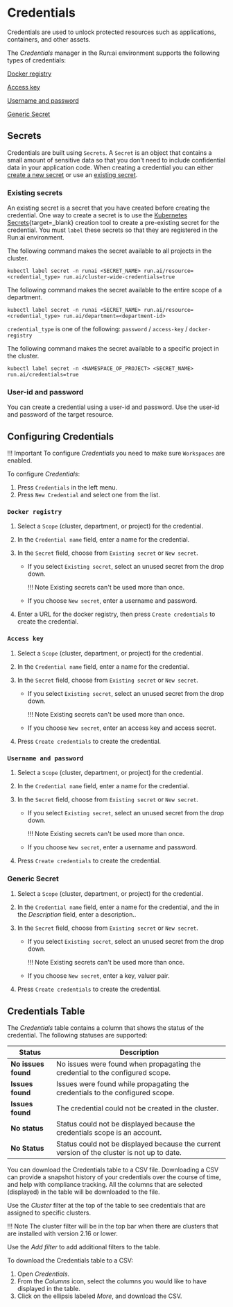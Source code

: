 # Credentials

Credentials are used to unlock protected resources such as applications, containers, and other assets.

The *Credentials* manager in the Run:ai environment supports the following types of credentials:

[Docker registry](#docker-registry)

[Access key](#access-key)

[Username and password](#username-and-password)

[Generic Secret](#generic-secret)
 
## Secrets

Credentials are built using `Secrets`. A `Secret` is an object that contains a small amount of sensitive data so that you don't need to include confidential data in your application code. When creating a credential you can either [create a new secret](#configuring-credentials) or use an [existing secret](#existing-secrets).

### Existing secrets

An existing secret is a secret that you have created before creating the credential. One way to create a secret is to use the [Kubernetes Secrets](https://kubernetes.io/docs/concepts/configuration/secret/#working-with-secrets){target=_blank}
creation tool to create a pre-existing secret for the credential. You must `label` these secrets so that they are registered in the Run:ai environment.

The following command makes the secret available to all projects in the cluster.

```console
kubectl label secret -n runai <SECRET_NAME> run.ai/resource=<credential_type> run.ai/cluster-wide-credentials=true
```

The following command makes the secret available to the entire scope of a department.

```console
kubectl label secret -n runai <SECRET_NAME> run.ai/resource=<credential_type> run.ai/department=<department-id>
```

`credential_type` is one of the following: `password` / `access-key` / `docker-registry`

The following command makes the secret available to a specific project in the cluster.

```console
kubectl label secret -n <NAMESPACE_OF_PROJECT> <SECRET_NAME> run.ai/credentials=true
```

### User-id and password

You can create a credential using a user-id and password. Use the user-id and password of the target resource.

## Configuring Credentials

!!! Important
    To configure *Credentials* you need to make sure `Workspaces` are enabled.
<!-- 2. Target resource user-id and password for creating a secret in the UI.
1. Configured pre-existing secrets with the applicable `label`.
-->
To configure *Credentials*:

1. Press `Credentials` in the left menu.
2. Press `New Credential` and select one from the list.

### `Docker registry`

1. Select a `Scope` (cluster, department, or project) for the credential.
2. In the `Credential name` field, enter a name for the credential.
3. In the `Secret` field, choose from `Existing secret` or `New secret`.

      * If you select `Existing secret`, select an unused secret from the drop down.
  
        !!! Note
            Existing secrets can't be used more than once.

      * If you choose `New secret`, enter a username and password.

4. Enter a URL for the docker registry, then press `Create credentials` to create the credential.

### `Access key`

1. Select a `Scope` (cluster, department, or project) for the credential.
2. In the `Credential name` field, enter a name for the credential.
3. In the `Secret` field, choose from `Existing secret` or `New secret`.

      * If you select `Existing secret`, select an unused secret from the drop down.

        !!! Note
            Existing secrets can't be used more than once.  

      * If you choose `New secret`, enter an access key and access secret.

4. Press `Create credentials` to create the credential.

### `Username and password`

1. Select a `Scope` (cluster, department, or project) for the credential.
2. In the `Credential name` field, enter a name for the credential.
3. In the `Secret` field, choose from `Existing secret` or `New secret`.

      * If you select `Existing secret`, select an unused secret from the drop down.
  
        !!! Note
            Existing secrets can't be used more than once.

      * If you choose `New secret`, enter a username and password.

4. Press `Create credentials` to create the credential.

### Generic Secret

1. Select a `Scope` (cluster, department, or project) for the credential.
2. In the `Credential name` field, enter a name for the credential, and the in the *Description* field, enter a description..
3. In the `Secret` field, choose from `Existing secret` or `New secret`.

      * If you select `Existing secret`, select an unused secret from the drop down.
  
        !!! Note
            Existing secrets can't be used more than once.

      * If you choose `New secret`, enter a key, valuer pair.

4. Press `Create credentials` to create the credential.

## Credentials Table

The *Credentials* table contains a column that shows the status of the credential. The following statuses are supported:

| Status |  Description |
| -- | -- |
| **No issues found** | No issues were found when propagating the credential to the configured scope. |
| **Issues found** | Issues were found while propagating the credentials to the configured scope. |
| **Issues found** | The credential could not be created in the cluster. |
| **No status** | Status could not be displayed because the credentials scope is an account. |
| **No Status** | Status could not be displayed because the current version of the cluster is not up to date. |

You can download the Credentials table to a CSV file. Downloading a CSV can provide a snapshot history of your credentials over the course of time, and help with compliance tracking. All the columns that are selected (displayed) in the table will be downloaded to the file.

Use the *Cluster* filter at the top of the table to see credentials that are assigned to specific clusters.

!!! Note
    The cluster filter will be in the top bar when there are clusters that are installed with version 2.16 or lower.

Use the *Add filter* to add additional filters to the table.

To download the Credentials table to a CSV:

1. Open *Credentials*.
2. From the *Columns* icon, select the columns you would like to have displayed in the table.
3. Click on the ellipsis labeled *More*, and download the CSV.
